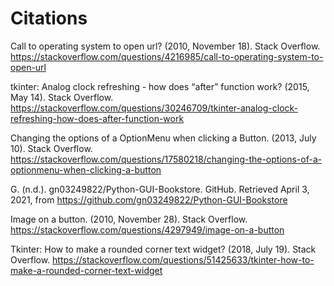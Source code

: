 # Citations

Call to operating system to open url? (2010, November 18). Stack Overflow. https://stackoverflow.com/questions/4216985/call-to-operating-system-to-open-url

tkinter: Analog clock refreshing - how does “after” function work? (2015, May 14). Stack Overflow. 
https://stackoverflow.com/questions/30246709/tkinter-analog-clock-refreshing-how-does-after-function-work

Changing the options of a OptionMenu when clicking a Button. (2013, July 10). Stack Overflow. https://stackoverflow.com/questions/17580218/changing-the-options-of-a-optionmenu-when-clicking-a-button

G. (n.d.). gn03249822/Python-GUI-Bookstore. GitHub. Retrieved April 3, 2021, from https://github.com/gn03249822/Python-GUI-Bookstore

Image on a button. (2010, November 28). Stack Overflow. https://stackoverflow.com/questions/4297949/image-on-a-button

Tkinter: How to make a rounded corner text widget? (2018, July 19). Stack Overflow. https://stackoverflow.com/questions/51425633/tkinter-how-to-make-a-rounded-corner-text-widget

